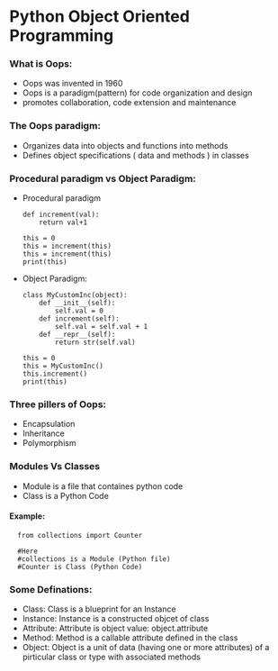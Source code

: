 # Python Object Oriented Programming


### What is Oops:

 * Oops was invented in 1960
 * Oops is a paradigm(pattern) for code organization and design
 * promotes collaboration, code extension and maintenance

### The Oops paradigm:
 * Organizes data into objects and functions into methods
 * Defines object specifications ( data and methods ) in classes

### Procedural paradigm vs Object Paradigm:
* Procedural paradigm

      def increment(val):
          return val+1

      this = 0
      this = increment(this)
      this = increment(this)
      print(this)

* Object Paradigm:

      class MyCustomInc(object):
          def __init__(self):
              self.val = 0
          def increment(self):
              self.val = self.val + 1
          def __repr__(self):
              return str(self.val)

      this = 0
      this = MyCustomInc()
      this.increment()
      print(this)

### Three pillers of Oops:

* Encapsulation
* Inheritance
* Polymorphism


### Modules Vs Classes

* Module is a file that containes python code
* Class  is a Python Code


#### Example:

      from collections import Counter

      #Here 
      #collections is a Module (Python file)
      #Counter is Class (Python Code)


### Some Definations:
* Class: Class is a blueprint for an Instance
* Instance: Instance is a constructed objcet of class
* Attribute: Attribute is object value: object.attribute
* Method: Method is a callable attribute defined in the class
* Object: Object is a unit of data (having one or more attributes) of a pirticular class or type with associated methods
